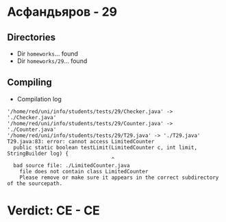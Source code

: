 # Асфандьяров - 29
## Directories
- Dir `homeworks`... found
- Dir `homeworks/29`... found
## Compiling
- Compilation log
```
'/home/red/uni/info/students/tests/29/Checker.java' -> './Checker.java'
'/home/red/uni/info/students/tests/29/Counter.java' -> './Counter.java'
'/home/red/uni/info/students/tests/29/T29.java' -> './T29.java'
T29.java:83: error: cannot access LimitedCounter
  public static boolean testLimit(LimitedCounter c, int limit, StringBuilder log) {
                                  ^
  bad source file: ./LimitedCounter.java
    file does not contain class LimitedCounter
    Please remove or make sure it appears in the correct subdirectory of the sourcepath.

```
# Verdict: **CE** - CE
